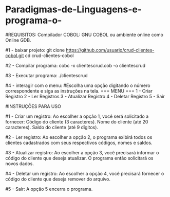 # Paradigmas-de-Linguagens-e-programa-o-
#REQUISITOS: Compilador COBOL: GNU COBOL ou ambiente online como Online GDB.

#1 - baixar projeto: 
git clone https://github.com/usuario/crud-clientes-cobol.git
cd crud-clientes-cobol

#2 - Compilar programa:
cobc -x clientescrud.cob -o clientescrud

#3 - Executar programa:
./clientescrud

#4 - interagir com o menu:
#Escolha uma opção digitando o número correspondente e siga as instruções na tela.
=== MENU ===
1 - Criar Registro
2 - Ler Registros
3 - Atualizar Registro
4 - Deletar Registro
5 - Sair

#INSTRUÇÕES PARA USO

#1 - Criar um registro:
Ao escolher a opção 1, você será solicitado a fornecer:
Código do cliente (3 caracteres).
Nome do cliente (até 20 caracteres).
Saldo do cliente (até 9 dígitos).

#2 - Ler registro:
Ao escolher a opção 2, o programa exibirá todos os clientes cadastrados com seus respectivos códigos, nomes e saldos.

#3 - Atualizar registro:
Ao escolher a opção 3, você precisará informar o código do cliente que deseja atualizar. O programa então solicitará os novos dados.

#4 - Deletar um registro:
Ao escolher a opção 4, você precisará fornecer o código do cliente que deseja remover do arquivo.

#5 - Sair:
A opção 5 encerra o programa.

